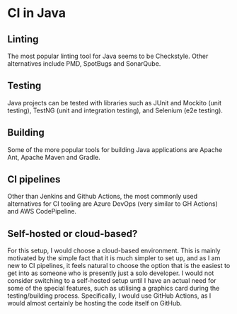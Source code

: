 # CI in Java

## Linting

The most popular linting tool for Java seems to be Checkstyle. Other alternatives include PMD, SpotBugs and SonarQube.

## Testing

Java projects can be tested with libraries such as JUnit and Mockito (unit testing), TestNG (unit and integration testing), and Selenium (e2e testing).

## Building

Some of the more popular tools for building Java applications are Apache Ant, Apache Maven and Gradle.

## CI pipelines

Other than Jenkins and Github Actions, the most commonly used alternatives for CI tooling are Azure DevOps (very similar to GH Actions) and AWS CodePipeline.

## Self-hosted or cloud-based?

For this setup, I would choose a cloud-based environment. This is mainly motivated by the simple fact that it is much simpler to set up, and as I am new to CI pipelines, it feels natural to choose the option that is the easiest to get into as someone who is presently just a solo developer. I would not consider switching to a self-hosted setup until I have an actual need for some of the special features, such as utilising a graphics card during the testing/building process. Specifically, I would use GitHub Actions, as I would almost certainly be hosting the code itself on GitHub.
